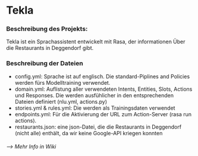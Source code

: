 # Tekla




### Beschreibung des Projekts:

Tekla ist ein Sprachassistent entwickelt mit Rasa, der informationen Über die Restaurants in Deggendorf gibt.


### Beschreibung der Dateien

* config.yml: Sprache ist auf englisch. Die standard-Piplines and Policies werden fürs Modelltraining verwendet.
* domain.yml: Auflistung aller verwendeten Intents, Entities, Slots, Actions und Responses. Die werden ausfühlicher in den entsprechenden Dateien definiert (nlu.yml, actions.py)
* stories.yml & rules.yml: Die werden als Trainingsdaten verwendet
* endpoints.yml: Für die Aktivierung der URL zum Action-Server (rasa run actions).
* restaurants.json: eine json-Datei, die die Restaurants in Deggendorf (nicht alle) enthält, da wir keine Google-API kriegen konnten

###### --> Mehr Info in Wiki
